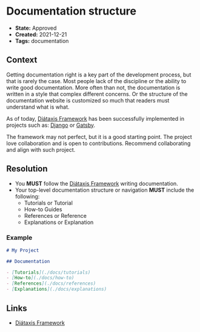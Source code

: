 # Documentation structure

* **State:** Approved
* **Created:** 2021-12-21
* **Tags:** documentation

## Context

Getting documentation right is a key part of the development process, but that
is rarely the case. Most people lack of the discipline or the ability to write
good documentation.
More often than not, the documentation is written in a style that complex
different concerns.
Or the structure of the documentation website is customized so much that readers
must understand what is what.

As of today, [Diátaxis Framework](https://diataxis.fr/) has been successfully
implemented in projects such as: [Django](https://www.djangoproject.com/) or
[Gatsby](https://www.gatsbyjs.com/docs/).

The framework may not perfect, but it is a good starting point. The project
love collaboration and is open to contributions. Recommend collaborating and
align with such project.

## Resolution

* You **MUST** follow the [Diátaxis Framework](https://diataxis.fr/) writing
  documentation.
* Your top-level documentation structure or navigation **MUST** include the
  following:
  * Tutorials or Tutorial
  * How-to Guides
  * References or Reference
  * Explanations or Explanation

### Example

```markdown
# My Project

## Documentation

- [Tutorials](./docs/tutorials)
- [How-to](./docs/how-to)
- [References](./docs/references)
- [Explanations](./docs/explanations)
```

## Links

* [Diátaxis Framework](https://diataxis.fr/)
